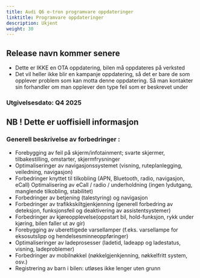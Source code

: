 ```yaml
---
title: Audi Q6 e-tron programvare oppdateringer
linktitle: Programvare oppdateringer
description: Ukjent
weight: 30
---
```


## Release navn kommer senere

- Dette er IKKE en OTA oppdatering, bilen må oppdateres på verksted
- Det vil heller ikke blir en kampanje oppdatering, så det er bare de som opplever problem som kan motta denne oppdatering. Så man kontakter sin forhandler om man opplever den type feil som er beskrevet under

### Utgivelsesdato: Q4 2025

## NB ! Dette er uoffisiell informasjon
### Generell beskrivelse av forbedringer : 
- Forebygging av feil på skjerm/infotainment;  svarte skjermer, tilbakestilling, omstarter, skjermfrysninger
- Optimaliseringer av navigasjonssystemet (visning, ruteplanlegging, veiledning, navigasjon)
- Forbedringer knyttet til tilkobling (APN, Bluetooth, radio, navigasjon, eCall)
Optimalisering av eCall / radio / underholdning (ingen lydutgang, manglende tilkobling, stabilitet)
- Forbedringer av betjening (talestyring) og navigasjon
- Forbedringer av trafikkskiltgjenkjenning (generell forbedring av deteksjon, funksjonsfeil og deaktivering av assistentsystemer)
- Forbedringer av kjøreopplevelse(oppstart bil, hold-funksjon, rykk under kjøring, bilen faller ut av gir)
- Forebygging av uberettigede varsellamper (f.eks. varsellampe for eksosutslipp og hendelsesminneoppføringer)
- Optimaliseringer av ladeprosesser (ladetid, ladeapp og ladestatus, visning, ladeproblemer)
- Forbedringer av mobilnøkkel (nøkkelgjenkjenning, nøkkelfritt system, osv.)
- Registrering av barn i bilen: utløses ikke lenger uten grunn
 